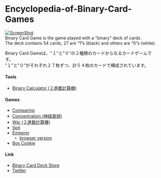 Encyclopedia-of-Binary-Card-Games
=================================
<!-- ![](https://raw.githubusercontent.com/toruurakawa/Encyclopedia-of-Binary-Card-Games/master/Images/cover.jpg?token=ABHEZrqdUW5wKGFdN3E7l4O3LZwcg2oqks5Uc46awA%3D%3D) -->
[![ScreenShot](http://i.vimeocdn.com/video/500216336_640.jpg)](http://vimeo.com/114512040)  
  Binary Card Game is the game played with a “binary” deck of cards.  
  The deck contains 54 cards, 27 are “1”s (black) and others are “0”s (white).   
    
  Binary Card Gameは、"１"と"０"の２種類のカードからなるカードゲームです。  
  "１"と"０"がそれぞれ２７枚ずつ、計５４枚のカードで構成されています。

#### Tools  
 * [Binary Calculator (２進数計算機)](http://franc.ly/bica/index.html)

#### Games
 * [Comparing](https://github.com/toruurakawa/Encyclopedia-of-Binary-Card-Games/blob/master/Games/Comparing.md)
 * [Concentration (神経衰弱)](https://github.com/toruurakawa/Encyclopedia-of-Binary-Card-Games/blob/master/Games/Concentration.md)
 * [War (２進数計算機)](https://github.com/toruurakawa/Encyclopedia-of-Binary-Card-Games/blob/master/Games/War.md)
 * [Spit](https://github.com/toruurakawa/Encyclopedia-of-Binary-Card-Games/blob/master/Games/Spit.md)
 * [Emperor](https://github.com/toruurakawa/Encyclopedia-of-Binary-Card-Games/blob/master/Games/Emperor.md)
   * [browser version](http://qanta.jp/binary/) 
 * [Box Cookie](https://github.com/toruurakawa/Encyclopedia-of-Binary-Card-Games/blob/master/Games/BoxCookie.md)

#### Link
 * [Binary Card Deck Store](https://binary-card-games.myshopify.com/)
 * [Twitter](https://twitter.com/BinaryCardGame)
